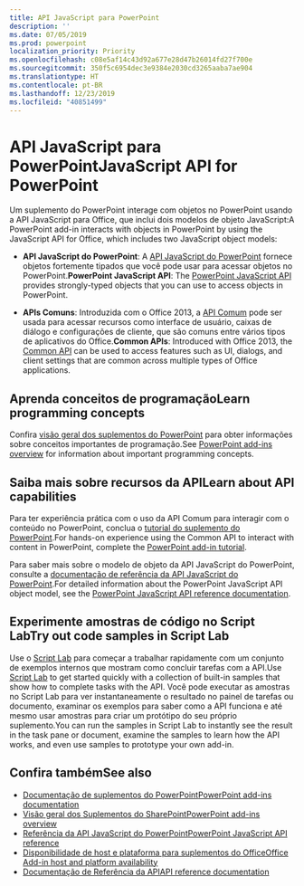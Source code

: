 ```yaml
---
title: API JavaScript para PowerPoint
description: ''
ms.date: 07/05/2019
ms.prod: powerpoint
localization_priority: Priority
ms.openlocfilehash: c08e5af14c43d92a677e28d47b26014fd27f700e
ms.sourcegitcommit: 350f5c6954dec3e9384e2030cd3265aaba7ae904
ms.translationtype: HT
ms.contentlocale: pt-BR
ms.lasthandoff: 12/23/2019
ms.locfileid: "40851499"
---
```

# <a name="javascript-api-for-powerpoint"></a><span data-ttu-id="1fecd-102">API JavaScript para PowerPoint</span><span class="sxs-lookup"><span data-stu-id="1fecd-102">JavaScript API for PowerPoint</span></span>

<span data-ttu-id="1fecd-103">Um suplemento do PowerPoint interage com objetos no PowerPoint usando a API JavaScript para Office, que inclui dois modelos de objeto JavaScript:</span><span class="sxs-lookup"><span data-stu-id="1fecd-103">A PowerPoint add-in interacts with objects in PowerPoint by using the JavaScript API for Office, which includes two JavaScript object models:</span></span>

* <span data-ttu-id="1fecd-104">**API JavaScript do PowerPoint**: A [API JavaScript do PowerPoint](/javascript/api/powerpoint) fornece objetos fortemente tipados que você pode usar para acessar objetos no PowerPoint.</span><span class="sxs-lookup"><span data-stu-id="1fecd-104">**PowerPoint JavaScript API**: The [PowerPoint JavaScript API](/javascript/api/powerpoint) provides strongly-typed objects that you can use to access objects in PowerPoint.</span></span>

* <span data-ttu-id="1fecd-105">**APIs Comuns**: Introduzida com o Office 2013, a [API Comum](/javascript/api/office) pode ser usada para acessar recursos como interface de usuário, caixas de diálogo e configurações de cliente, que são comuns entre vários tipos de aplicativos do Office.</span><span class="sxs-lookup"><span data-stu-id="1fecd-105">**Common APIs**: Introduced with Office 2013, the [Common API](/javascript/api/office) can be used to access features such as UI, dialogs, and client settings that are common across multiple types of Office applications.</span></span>

## <a name="learn-programming-concepts"></a><span data-ttu-id="1fecd-106">Aprenda conceitos de programação</span><span class="sxs-lookup"><span data-stu-id="1fecd-106">Learn programming concepts</span></span>

<span data-ttu-id="1fecd-107">Confira [visão geral dos suplementos do PowerPoint](../../powerpoint/powerpoint-add-ins.md) para obter informações sobre conceitos importantes de programação.</span><span class="sxs-lookup"><span data-stu-id="1fecd-107">See [PowerPoint add-ins overview](../../powerpoint/powerpoint-add-ins.md) for information about important programming concepts.</span></span>

## <a name="learn-about-api-capabilities"></a><span data-ttu-id="1fecd-108">Saiba mais sobre recursos da API</span><span class="sxs-lookup"><span data-stu-id="1fecd-108">Learn about API capabilities</span></span>

<span data-ttu-id="1fecd-109">Para ter experiência prática com o uso da API Comum para interagir com o conteúdo no PowerPoint, conclua o [tutorial do suplemento do PowerPoint](../../tutorials/powerpoint-tutorial.md).</span><span class="sxs-lookup"><span data-stu-id="1fecd-109">For hands-on experience using the Common API to interact with content in PowerPoint, complete the [PowerPoint add-in tutorial](../../tutorials/powerpoint-tutorial.md).</span></span>

<span data-ttu-id="1fecd-110">Para saber mais sobre o modelo de objeto da API JavaScript do PowerPoint, consulte a [documentação de referência da API JavaScript do PowerPoint](/javascript/api/powerpoint).</span><span class="sxs-lookup"><span data-stu-id="1fecd-110">For detailed information about the PowerPoint JavaScript API object model, see the [PowerPoint JavaScript API reference documentation](/javascript/api/powerpoint).</span></span>

## <a name="try-out-code-samples-in-script-lab"></a><span data-ttu-id="1fecd-111">Experimente amostras de código no Script Lab</span><span class="sxs-lookup"><span data-stu-id="1fecd-111">Try out code samples in Script Lab</span></span>

<span data-ttu-id="1fecd-112">Use o [Script Lab](../../overview/explore-with-script-lab.md) para começar a trabalhar rapidamente com um conjunto de exemplos internos que mostram como concluir tarefas com a API.</span><span class="sxs-lookup"><span data-stu-id="1fecd-112">Use [Script Lab](../../overview/explore-with-script-lab.md) to get started quickly with a collection of built-in samples that show how to complete tasks with the API.</span></span> <span data-ttu-id="1fecd-113">Você pode executar as amostras no Script Lab para ver instantaneamente o resultado no painel de tarefas ou documento, examinar os exemplos para saber como a API funciona e até mesmo usar amostras para criar um protótipo do seu próprio suplemento.</span><span class="sxs-lookup"><span data-stu-id="1fecd-113">You can run the samples in Script Lab to instantly see the result in the task pane or document, examine the samples to learn how the API works, and even use samples to prototype your own add-in.</span></span>

## <a name="see-also"></a><span data-ttu-id="1fecd-114">Confira também</span><span class="sxs-lookup"><span data-stu-id="1fecd-114">See also</span></span>

- [<span data-ttu-id="1fecd-115">Documentação de suplementos do PowerPoint</span><span class="sxs-lookup"><span data-stu-id="1fecd-115">PowerPoint add-ins documentation</span></span>](../../powerpoint/index.md)
- [<span data-ttu-id="1fecd-116">Visão geral dos Suplementos do SharePoint</span><span class="sxs-lookup"><span data-stu-id="1fecd-116">PowerPoint add-ins overview</span></span>](../../powerpoint/powerpoint-add-ins.md)
- [<span data-ttu-id="1fecd-117">Referência da API JavaScript do PowerPoint</span><span class="sxs-lookup"><span data-stu-id="1fecd-117">PowerPoint JavaScript API reference</span></span>](/javascript/api/powerpoint)
- [<span data-ttu-id="1fecd-118">Disponibilidade de host e plataforma para suplementos do Office</span><span class="sxs-lookup"><span data-stu-id="1fecd-118">Office Add-in host and platform availability</span></span>](../../overview/office-add-in-availability.md)
- [<span data-ttu-id="1fecd-119">Documentação de Referência da API</span><span class="sxs-lookup"><span data-stu-id="1fecd-119">API reference documentation</span></span>](../javascript-api-for-office.md)
